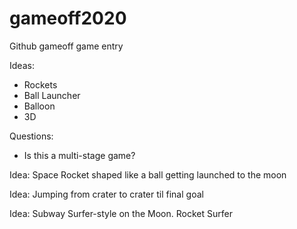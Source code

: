 # gameoff2020
Github gameoff game entry 

Ideas:
- Rockets
- Ball Launcher
- Balloon
- 3D

Questions:
- Is this a multi-stage game?

Idea:
Space Rocket shaped like a ball getting launched to the moon

Idea:
Jumping from crater to crater til final goal

Idea:
Subway Surfer-style on the Moon. Rocket Surfer

